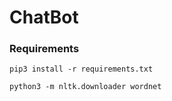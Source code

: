 # ChatBot



### Requirements
```
pip3 install -r requirements.txt
```

```
python3 -m nltk.downloader wordnet 
```
